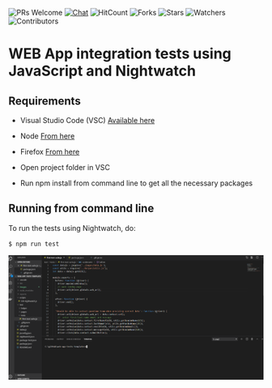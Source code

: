 ![PRs Welcome](https://img.shields.io/badge/PRs-welcome-brightgreen.svg)
[![Chat](https://img.shields.io/discord/620935790867906561?label=chat)](https://discord.gg/YeJBQrTUT9)
![HitCount](https://views.whatilearened.today/views/github/keizah7/web-testing-javascript-nightwatch.svg)
![Forks](https://img.shields.io/github/forks/keizah7/web-testing-javascript-nightwatch?style=social)
![Stars](https://img.shields.io/github/stars/keizah7/web-testing-javascript-nightwatch?style=social)
![Watchers](https://img.shields.io/github/watchers/keizah7/web-testing-javascript-nightwatch?style=social)
![Contributors](https://img.shields.io/github/contributors/keizah7/web-testing-javascript-nightwatch)


WEB App integration tests using JavaScript and Nightwatch
=================================================

Requirements
------------

- Visual Studio Code (VSC) [Available here](https://code.visualstudio.com/Download)
- Node [From here](https://nodejs.org/en/)
- Firefox [From here](https://www.mozilla.org/en-US/firefox/new/)

- Open project folder in VSC
- Run npm install from command line to get all the necessary packages

Running from command line
--------------------------

To run the tests using Nightwatch, do:

```sh
$ npm run test
```

![](https://raw.githubusercontent.com/LiudasJan/web-app-tests-template/master/images/nightwatch-test.gif "")
